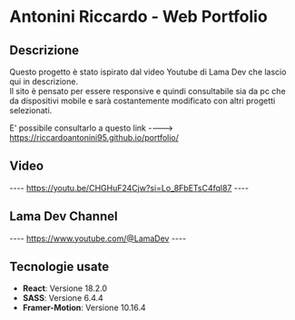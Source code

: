 # Antonini Riccardo - Web Portfolio


## Descrizione
Questo progetto è stato ispirato dal video Youtube di Lama Dev che lascio qui in descrizione. <br>
Il sito è pensato per essere responsive e quindi consultabile sia da pc che da dispositivi mobile e sarà costantemente modificato con altri progetti selezionati. <br>

E' possibile consultarlo a questo link ----> https://riccardoantonini95.github.io/portfolio/

## Video
---- https://youtu.be/CHGHuF24Cjw?si=Lo_8FbETsC4fql87 ----

## Lama Dev Channel
---- https://www.youtube.com/@LamaDev ----

## Tecnologie usate
- **React**: Versione 18.2.0
- **SASS**: Versione 6.4.4
- **Framer-Motion**: Versione 10.16.4
